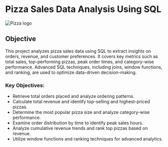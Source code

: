 # Pizza Sales Data Analysis Using SQL
![Pizza logo](https://github.com/Firdousrahmani/pizza_saless/blob/main/pizza.png.png)

## Objective


This project analyzes pizza sales data using SQL to extract insights on orders, revenue, and customer preferences. It covers key metrics such as total sales,
top-performing pizzas, peak order times, and category-wise performance. Advanced SQL techniques, including joins, window functions, and ranking, are used to 
optimize data-driven decision-making.
 

### **Key Objectives:**  
- Retrieve total orders placed and analyze ordering patterns.  
- Calculate total revenue and identify top-selling and highest-priced pizzas.  
- Determine the most popular pizza size and analyze category-wise performance.  
- Examine order distribution by time to identify peak sales hours.  
- Analyze cumulative revenue trends and rank top pizzas based on revenue.  
- Utilize window functions and ranking techniques for advanced analytics.







